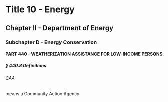 
# Title 10 - Energy
## Chapter II - Department of Energy
### Subchapter D - Energy Conservation
#### PART 440 - WEATHERIZATION ASSISTANCE FOR LOW-INCOME PERSONS
##### § 440.3 Definitions.
###### CAA

means a Community Action Agency.
